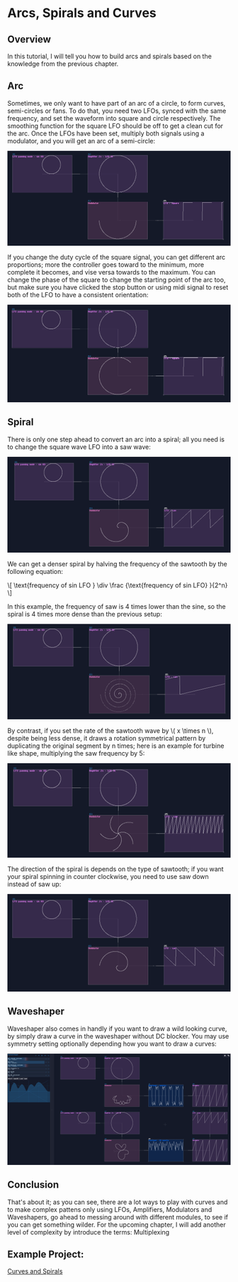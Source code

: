 # Arcs, Spirals and Curves

## Overview
In this tutorial, I will tell you how to build arcs and spirals based on the knowledge from the previous chapter.

## Arc
Sometimes, we only want to have part of an arc of a circle, to form curves, semi-circles or fans. To do that, you need two LFOs, synced with the same frequency, and set the waveform into square and circle respectively. The smoothing function for the square LFO should be off to get a clean cut for the arc. Once the LFOs have been set, multiply both signals using a modulator, and you will get an arc of a semi-circle:

![Semi Circle Curve](../images/graphics/semi_circle_arc.png)

If you change the duty cycle of the square signal, you can get different arc proportions; more the controller goes toward to the minimum, more complete it becomes, and vise versa towards to the maximum. You can change the phase of the square to change the starting point of the arc too, but make sure you have clicked the stop button or using midi signal to reset both of the LFO to have a consistent orientation:

![C in SunVox](../images/graphics/c_in_sunvox.png)

## Spiral
There is only one step ahead to convert an arc into a spiral; all you need is to change the square wave LFO into a saw wave:

![spiral](../images/graphics/spiral.png)

We can get a denser spiral by halving the frequency of the sawtooth by the following equation:

\\[ \text{frequency of sin LFO } \div  \frac {\text{frequency of sin LFO} }{2^n} \\]

In this example, the frequency of saw is 4 times lower than the sine, so the spiral is 4 times more dense than the previous setup:

![spiral dense](../images/graphics/spiral_dense.png)

By contrast, if you set the rate of the sawtooth wave by \\( x \times n \\), despite being less dense, it draws a rotation symmetrical pattern by duplicating the original segment by n times; here is an example for turbine like shape, multiplying the saw frequency by 5:

![spiral dense](../images/graphics/turbine.png)

The direction of the spiral is depends on the type of sawtooth; if you want your spiral spinning in counter clockwise, you need to use saw down instead of saw up:

![spiral counter clockwise](../images/graphics/spiral_counter_clockwise.png)


## Waveshaper

Waveshaper also comes in handly if you want to draw a wild looking curve, by simply draw a curve in the waveshaper without DC blocker. You may use symmetry setting optionally depending how you want to draw a curves:

![spiral counter clockwise](../images/graphics/curve_with_waveshaper.png)


## Conclusion
That's about it; as you can see, there are a lot ways to play with curves and to make complex pattens only using LFOs, Amplifiers, Modulators and Waveshapers, go ahead to messing around with different modules, to see if you can get something wilder. For the upcoming chapter, I will add another level of complexity by introduce the terms: Multiplexing

## Example Project:
[Curves and Spirals](../example_projects/graphics/3.3-Curves_and_spirals.sunvox)